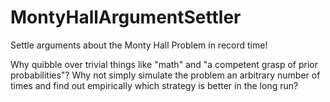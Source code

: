 # MontyHallArgumentSettler
Settle arguments about the Monty Hall Problem in record time!

Why quibble over trivial things like "math" and "a competent grasp of prior probabilities"?
Why not simply simulate the problem an arbitrary number of times and find out empirically which strategy is better in the long run?
